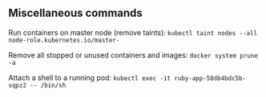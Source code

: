 ## Miscellaneous commands

Run containers on master node (remove taints): `kubectl taint nodes --all node-role.kubernetes.io/master-`

Remove all stopped or unused containers and images: `docker system prune -a`

Attach a shell to a running pod: `kubectl exec -it ruby-app-58db4bdc5b-sqpz2 -- /bin/sh`
